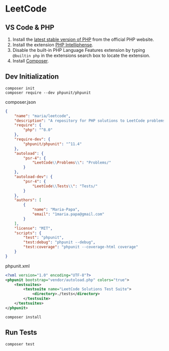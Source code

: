# LeetCode

## VS Code & PHP
1. Install the [latest stable version of PHP](https://www.php.net/downloads) from the official PHP website.
2. Install the extension [PHP Intelliphense](https://marketplace.visualstudio.com/items?itemName=bmewburn.vscode-intelephense-client).
3. Disable the built-in PHP Language Features extension by typing `@builtin php` in the extensions search box to locate the extension.
4. Install [Composer](https://getcomposer.org/download/).

## Dev Initialization
```
composer init
composer require --dev phpunit/phpunit
```

composer.json
```json
{
    "name": "maria/leetcode",
    "description": "A repository for PHP solutions to LeetCode problems",
    "require": {
        "php": "^8.0"
    },
    "require-dev": {
        "phpunit/phpunit": "^11.4"
    },
    "autoload": {
        "psr-4": {
            "LeetCode\\Problems\\": "Problems/"
        }
    },
    "autoload-dev": {
        "psr-4": {
            "LeetCode\\Tests\\": "Tests/"
        }
    },
    "authors": [
        {
            "name": "Maria-Papa",
            "email": "1maria.papa@gmail.com"
        }
    ],
    "license": "MIT",
    "scripts": {
        "test": "phpunit",
        "test:debug": "phpunit --debug",
        "test:coverage": "phpunit --coverage-html coverage"
    }
}
```

phpunit.xml
```xml
<?xml version="1.0" encoding="UTF-8"?>
<phpunit bootstrap="vendor/autoload.php" colors="true">
    <testsuites>
        <testsuite name="LeetCode Solutions Test Suite">
            <directory>./tests</directory>
        </testsuite>
    </testsuites>
</phpunit>
```

```
composer install
```

## Run Tests
```
composer test
```
